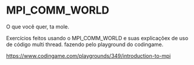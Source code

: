 # MPI_COMM_WORLD
O que você quer, ta mole.

Exercícios feitos usando o MPI_COMM_WORLD e suas explicaçõex de uso de código multi thread. fazendo pelo playground do codingame.

https://www.codingame.com/playgrounds/349/introduction-to-mpi

